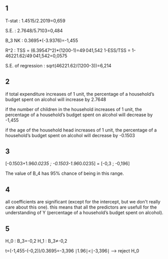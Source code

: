 ## 1 

T-stat : 1.4515/2.2019=0,659 

S.E. : 2.7648/5.7103=0,484 

B_3 NK : 0.3695*(-3.9376)=-1,455 

R^2 : TSS = (6.39547^2)*(1200-1)=49 041,542 
      1-ESS/TSS = 1-46221.62/49 041,542=0,0575 

S.E. of regression : sqrt(46221.62/(1200-3))=6,214 

## 2 

if total expenditure increases of 1 unit, the percentage of a household’s budget spent on alcohol will increase by 2.7648

if the number of children in the household increases of 1 unit, the percentage of a household’s budget spent on alcohol will decrease by -1,455

if the age of the household head increases of 1 unit, the percentage of a household’s budget spent on alcohol will decrease by -0.1503


## 3 

[-0.1503+1.96*0.0235 ; -0.1503-1.96*0.0235] = [-0,3 ; -0,196]

The value of B_4 has 95% chance of being in this range.

## 4

all coefficients are significant (except for the intercept, but we don't really care about this one). this means that all the predictors are usefull for the understanding of Y (percentage of a household’s budget spent on alcohol).

## 5

H_0 : B_3=-0,2
H_1 : B_3≠-0,2

t=(-1,455-(-0,2))/0.3695=-3,396  ∣1.96∣<∣-3,396∣ --> reject H_0
